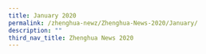 ```yaml
---
title: January 2020
permalink: /zhenghua-newz/Zhenghua-News-2020/January/
description: ""
third_nav_title: Zhenghua News 2020
---
```

